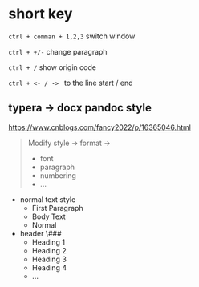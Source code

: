 
# short key
`ctrl + comman + 1,2,3` switch window

`ctrl + +/-` change paragraph

`ctrl + /` show origin code 

`ctrl + <- / -> ` to the line start / end

## typera -> docx pandoc style
https://www.cnblogs.com/fancy2022/p/16365046.html

> Modify style -> format -> 
>
> + font
> + paragraph
> + numbering
> + ...

+ normal text style
  + First Paragraph
  + Body Text
  + Normal
+ header \\###
  + Heading 1
  + Heading 2
  + Heading 3
  + Heading 4
  + ...